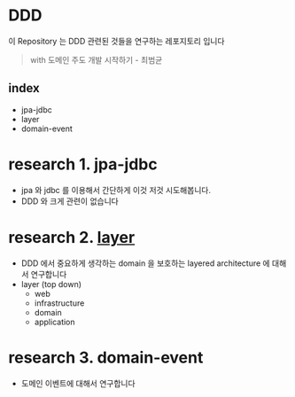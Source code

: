 # DDD

이 Repository 는 DDD 관련된 것들을 연구하는 레포지토리 입니다

> with 도메인 주도 개발 시작하기 - 최범균

## index

- jpa-jdbc
- layer
- domain-event

# **research 1.** jpa-jdbc

- jpa 와 jdbc 를 이용해서 간단하게 이것 저것 시도해봅니다.
- DDD 와 크게 관련이 없습니다

# **research 2.** [layer](https://github.com/my-research/ddd/tree/master/layer)

- DDD 에서 중요하게 생각하는 domain 을 보호하는 layered architecture 에 대해서 연구합니다
- layer (top down)
  - web
  - infrastructure
  - domain
  - application

# **research 3.** domain-event

- 도메인 이벤트에 대해서 연구합니다